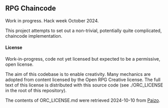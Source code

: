 ## RPG Chaincode

Work in progress. Hack week October 2024.

This project attempts to set out a non-trivial, potentially quite complicated, chaincode implementation. 

#### License

Work-in-progress, code not yet licensed but expected to be a permissive, open license. 

The aim of this codebase is to enable creativity. Many mechanics are adopted from content licensed by the Open RPG Creative license. The full text of this license is distributed with this source code (see ./ORC_LICENSE in the root of this repository). 

The contents of ORC_LICENSE.md were retrieved 2024-10-10 from [Paizo](https://paizo.com/orclicense). 